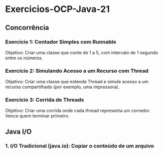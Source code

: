 # Exercicios-OCP-Java-21

## Concorrência

### Exercício 1: Contador Simples com Runnable
Objetivo: Criar uma classe que conte de 1 a 5, com intervalo de 1 segundo entre os números.

### Exercício 2: Simulando Acesso a um Recurso com Thread
Objetivo: Criar uma classe que estenda Thread e simule acesso a um recurso compartilhado (por exemplo, uma impressora).

### Exercício 3: Corrida de Threads
Objetivo: Criar uma corrida onde cada thread representa um corredor. Vence quem terminar primeiro.

## Java I/O

### 1. I/O Tradicional (java.io): Copiar o conteúdo de um arquivo
